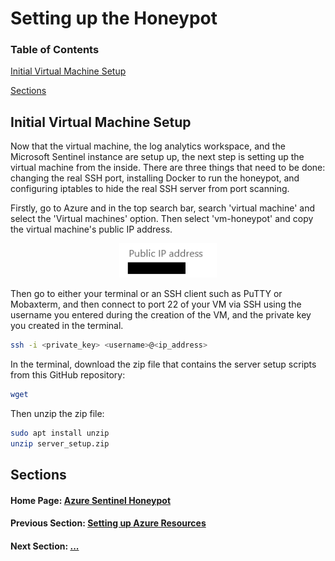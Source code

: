 # Setting up the Honeypot

### Table of Contents

[Initial Virtual Machine Setup](#initial-virtual-machine-setup)

[Sections](#sections)

## Initial Virtual Machine Setup

Now that the virtual machine, the log analytics workspace, and the Microsoft Sentinel instance are setup up, the next step is setting up the virtual machine from the inside. There are three things that need to be done: changing the real SSH port, installing Docker to run the honeypot, and configuring iptables to hide the real SSH server from port scanning.

Firstly, go to Azure and in the top search bar, search 'virtual machine' and select the 'Virtual machines' option. Then select 'vm-honeypot' and copy the virtual machine's public IP address.

<p align="center">
<img src="../../images/pub_ip_addr.png" alt="Virtual machine's public IP address" height=55px>
</p>

Then go to either your terminal or an SSH client such as PuTTY or Mobaxterm, and then connect to port 22 of your VM via SSH using the username you entered during the creation of the VM, and the private key you created in the terminal.

```bash
ssh -i <private_key> <username>@<ip_address>
```

In the terminal, download the zip file that contains the server setup scripts from this GitHub repository:

```bash
wget 
```

Then unzip the zip file:

```bash
sudo apt install unzip
unzip server_setup.zip
```


## Sections

#### Home Page: [Azure Sentinel Honeypot](../../)

#### Previous Section: [Setting up Azure Resources](../azure_setup/)

#### Next Section: [...](...)
